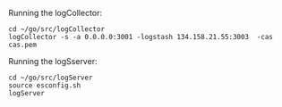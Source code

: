 Running the logCollector:

    cd ~/go/src/logCollector
    logCollector -s -a 0.0.0.0:3001 -logstash 134.158.21.55:3003  -cas cas.pem

Running the logSserver:

    cd ~/go/src/logServer
    source esconfig.sh
    logServer
